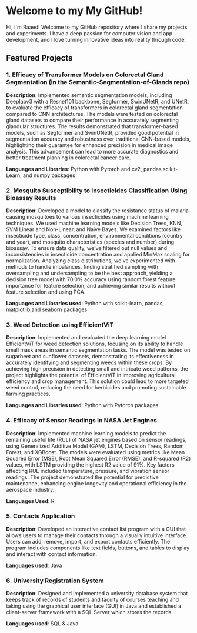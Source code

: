 # Welcome to my My GitHub!
Hi, I'm Raaed! Welcome to my GitHub repository where I share my projects and experiments. I have a deep passion for computer vision and app development, and I love turning innovative ideas into reality through code.
## Featured Projects

### 1. Efficacy of Transformer Models on Colorectal Gland Segmentation (in the Semantic-Segmentation-of-Glands repo)

**Description**: 
Implemented semantic segmentation models, including Deeplabv3 with a Resnet101 backbone, Segformer, SwinUNetR, and UNetR, to evaluate the efficacy of transformers in colorectal gland segmentation compared to CNN architectures. The models were tested on colorectal gland datasets to compare their performance in accurately segmenting glandular structures. The results demonstrated that transformer-based models, such as Segformer and SwinUNetR, provided good potential in segmentation accuracy and robustness over traditional CNN-based models, highlighting their guarantee for enhanced precision in medical image analysis. This advancement can lead to more accurate diagnostics and better treatment planning in colorectal cancer care.

**Languages and Libraries**: Python with Pytorch and cv2, pandas,scikit-Learn, and numpy packages

### 2. Mosquito Susceptibility to Insecticides Classification Using Bioassay Results

**Description**: 
Developed a model to classify the resistance status of malaria-causing mosquitoes to various insecticides using machine learning techniques. We used machine learning models like Decision Trees, KNN, SVM Linear and Non-Linear, and Naive Bayes. We examined factors like insecticide type, class, concentration, environmental conditions (country and year), and mosquito characteristics (species and number) during bioassay. To ensure data quality, we've filtered out null values and inconsistencies in insecticide concentration and applied MinMax scaling for normalization. Analyzing class distributions, we've experimented with methods to handle imbalances, finding stratified sampling with oversampling and undersampling to be the best approach, yielding a decision tree model with 70.0% accuracy using random forest feature importance for feature selection, and achieving similar results without feature selection and using PCA.

**Languages and Libraries used**: Python with scikit-learn, pandas, matplotlib,and seaborn packages

### 3. Weed Detection using EfficientViT

**Description**: 
Implemented and evaluated the deep learning model EfficientViT for weed detection solutions, focusing on its ability to handle small mask areas in semantic segmentation tasks. The model was tested on sugarbeet and sunflower datasets, demonstrating its effectiveness in accurately identifying and segmenting weeds within these crops. By achieving high precision in detecting small and intricate weed patterns, the project highlights the potential of EfficientViT in improving agricultural efficiency and crop management. This solution could lead to more targeted weed control, reducing the need for herbicides and promoting sustainable farming practices.

**Languages and Libraries used**: Python with Pytorch packages

### 4. Efficacy of Sensor Readings in NASA Jet Engines

**Description**: 
Implemented machine learning models to predict the remaining useful life (RUL) of NASA jet engines based on sensor readings, using Generalized Additive Model (GAM), LSTM, Decision Trees, Random Forest, and XGBoost. The models were evaluated using metrics like Mean Squared Error (MSE), Root Mean Squared Error (RMSE), and R-squared (R2) values, with LSTM providing the highest R2 value of 91%. Key factors affecting RUL included temperature, pressure, and vibration sensor readings. The project demonstrated the potential for predictive maintenance, enhancing engine longevity and operational efficiency in the aerospace industry.

**Languages Used**: R 

### 5. Contacts Application

**Description**: 
Developed an interactive contact list program with a GUI that allows users to manage their contacts through a visually intuitive interface. Users can add, remove, import, and export contacts efficiently. The program includes components like text fields, buttons, and tables to display and interact with contact information.

**Languages used**: Java

### 6. University Registration System

**Description**: 
Designed and implemented a university database system that keeps track of records of students and faculty of courses teaching and taking using the graphical user interface (GUI) in Java and established a client-server framework with a SQL Server which stores the records.

**Languages used**: SQL & Java
